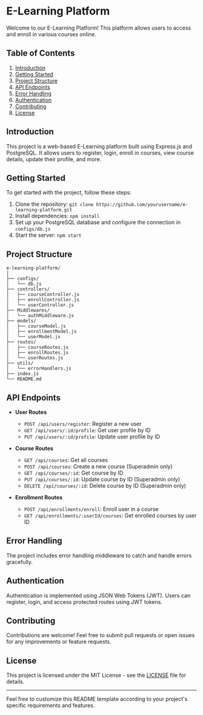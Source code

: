 
# E-Learning Platform

Welcome to our E-Learning Platform! This platform allows users to access and enroll in various courses online.

## Table of Contents
1. [Introduction](#introduction)
2. [Getting Started](#getting-started)
3. [Project Structure](#project-structure)
4. [API Endpoints](#api-endpoints)
5. [Error Handling](#error-handling)
6. [Authentication](#authentication)
7. [Contributing](#contributing)
8. [License](#license)

## Introduction
This project is a web-based E-Learning platform built using Express.js and PostgreSQL. It allows users to register, login, enroll in courses, view course details, update their profile, and more.

## Getting Started
To get started with the project, follow these steps:
1. Clone the repository: `git clone https://github.com/yourusername/e-learning-platform.git`
2. Install dependencies: `npm install`
3. Set up your PostgreSQL database and configure the connection in `configs/db.js`
4. Start the server: `npm start`

## Project Structure
```
e-learning-platform/
│
├── configs/
│   └── db.js
├── controllers/
│   ├── courseController.js
│   ├── enrollController.js
│   └── userController.js
├── Middlewares/
│   └── authMiddleware.js
├── models/
│   ├── courseModel.js
│   ├── enrollmentModel.js
│   └── userModel.js
├── routes/
│   ├── courseRoutes.js
│   ├── enrollRoutes.js
│   └── userRoutes.js
├── utils/
│   └── errorHandlers.js
├── index.js
└── README.md
```

## API Endpoints
- **User Routes**
  - `POST /api/users/register`: Register a new user
  - `GET /api/users/:id/profile`: Get user profile by ID
  - `PUT /api/users/:id/profile`: Update user profile by ID

- **Course Routes**
  - `GET /api/courses`: Get all courses
  - `POST /api/courses`: Create a new course (Superadmin only)
  - `GET /api/courses/:id`: Get course by ID
  - `PUT /api/courses/:id`: Update course by ID (Superadmin only)
  - `DELETE /api/courses/:id`: Delete course by ID (Superadmin only)

- **Enrollment Routes**
  - `POST /api/enrollments/enroll`: Enroll user in a course
  - `GET /api/enrollments/:userId/courses`: Get enrolled courses by user ID

## Error Handling
The project includes error handling middleware to catch and handle errors gracefully.

## Authentication
Authentication is implemented using JSON Web Tokens (JWT). Users can register, login, and access protected routes using JWT tokens.

## Contributing
Contributions are welcome! Feel free to submit pull requests or open issues for any improvements or feature requests.

## License
This project is licensed under the MIT License - see the [LICENSE](LICENSE) file for details.

---

Feel free to customize this README template according to your project's specific requirements and features.
